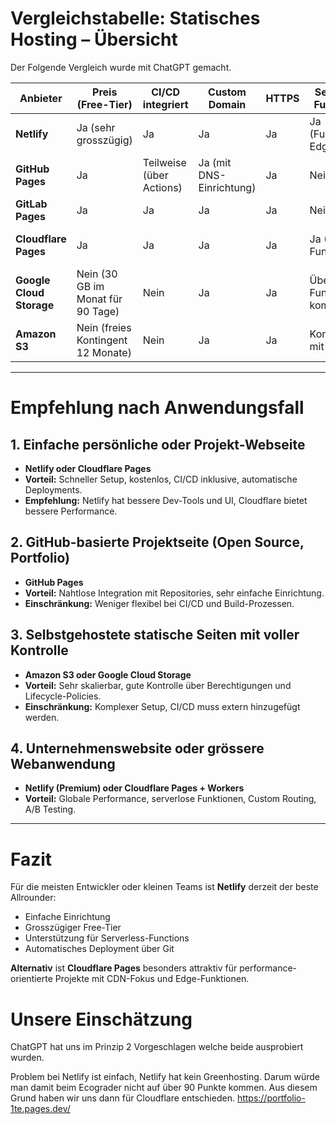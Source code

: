 # Vergleichstabelle: Statisches Hosting – Übersicht
Der Folgende Vergleich wurde mit ChatGPT gemacht.

| Anbieter                   | Preis (Free-Tier)                         | CI/CD integriert      | Custom Domain                | HTTPS | Serverlose Funktionen       | Performance / CDN          | Einschränkungen                       |
|----------------------------|-------------------------------------------|-----------------------|------------------------------|-------|-----------------------------|----------------------------|----------------------------------------|
| **Netlify**                | Ja (sehr grosszügig)                       | Ja                    | Ja                           | Ja    | Ja (Functions, Edge)        | Global CDN                 | Begrenzte Build-Zeit im Free-Tier      |
| **GitHub Pages**           | Ja                                        | Teilweise (über Actions) | Ja (mit DNS-Einrichtung)   | Ja    | Nein                        | Gut (aber begrenzter CDN)  | Keine serverseitige Logik              |
| **GitLab Pages**           | Ja                                        | Ja                    | Ja                           | Ja    | Nein                        | Gut                        | Komplexere Einrichtung                 |
| **Cloudflare Pages**       | Ja                                        | Ja                    | Ja                           | Ja    | Ja (Edge Functions)         | Exzellent (Cloudflare CDN) | Kein Support für dynamisches Backend    |
| **Google Cloud Storage**   | Nein (30 GB im Monat für 90 Tage)         | Nein                  | Ja                           | Ja    | Über Cloud Functions kombinierbar | Schnell, aber selbst konfigurierbar | Technisch komplexer                    |
| **Amazon S3**              | Nein (freies Kontingent 12 Monate)        | Nein                  | Ja                           | Ja    | Kombinierbar mit Lambda     | Hochperformant             | Komplexer Setup, keine CI/CD           |

---

# Empfehlung nach Anwendungsfall

## 1. Einfache persönliche oder Projekt-Webseite
- **Netlify oder Cloudflare Pages**
- **Vorteil:** Schneller Setup, kostenlos, CI/CD inklusive, automatische Deployments.
- **Empfehlung:** Netlify hat bessere Dev-Tools und UI, Cloudflare bietet bessere Performance.

## 2. GitHub-basierte Projektseite (Open Source, Portfolio)
- **GitHub Pages**
- **Vorteil:** Nahtlose Integration mit Repositories, sehr einfache Einrichtung.
- **Einschränkung:** Weniger flexibel bei CI/CD und Build-Prozessen.

## 3. Selbstgehostete statische Seiten mit voller Kontrolle
- **Amazon S3 oder Google Cloud Storage**
- **Vorteil:** Sehr skalierbar, gute Kontrolle über Berechtigungen und Lifecycle-Policies.
- **Einschränkung:** Komplexer Setup, CI/CD muss extern hinzugefügt werden.

## 4. Unternehmenswebsite oder grössere Webanwendung
- **Netlify (Premium) oder Cloudflare Pages + Workers**
- **Vorteil:** Globale Performance, serverlose Funktionen, Custom Routing, A/B Testing.

---

# Fazit

Für die meisten Entwickler oder kleinen Teams ist **Netlify** derzeit der beste Allrounder:

- Einfache Einrichtung
- Grosszügiger Free-Tier
- Unterstützung für Serverless-Functions
- Automatisches Deployment über Git

**Alternativ** ist **Cloudflare Pages** besonders attraktiv für performance-orientierte Projekte mit CDN-Fokus und Edge-Funktionen.

# Unsere Einschätzung
ChatGPT hat uns im Prinzip 2 Vorgeschlagen welche beide ausprobiert wurden.

Problem bei Netlify ist einfach, Netlify hat kein Greenhosting.
Darum würde man damit beim Ecograder nicht auf über 90 Punkte kommen.
Aus diesem Grund haben wir uns dann für Cloudflare entschieden.
https://portfolio-1te.pages.dev/
